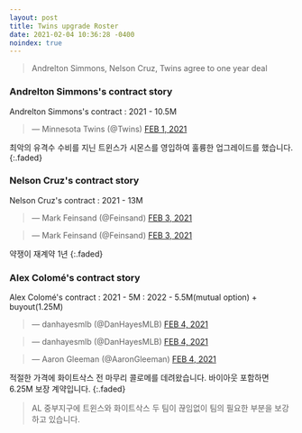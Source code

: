 ```yaml
---
layout: post
title: Twins upgrade Roster
date: 2021-02-04 10:36:28 -0400
noindex: true
---
```


> Andrelton Simmons, Nelson Cruz, Twins agree to one year deal

### Andrelton Simmons's contract story

Andrelton Simmons's contract
: 2021 - 10.5M

<script async src="//platform.twitter.com/widgets.js" charset="utf-8"></script>
<blockquote class="twitter-tweet" data-lang="en">
  &mdash; Minnesota Twins (@Twins)
  <a href="https://twitter.com/Twins/status/1355904617339621377">FEB 1, 2021</a>
</blockquote>

최악의 유격수 수비를 지닌 트윈스가 시몬스를 영입하여 훌륭한 업그레이드를 했습니다.
{:.faded}

### Nelson Cruz's contract story

Nelson Cruz's contract
: 2021 - 13M

<script async src="//platform.twitter.com/widgets.js" charset="utf-8"></script>
<blockquote class="twitter-tweet" data-lang="en">
  &mdash; Mark Feinsand (@Feinsand)
  <a href="https://twitter.com/Feinsand/status/1356826511475679235">FEB 3, 2021</a>
</blockquote>

<script async src="//platform.twitter.com/widgets.js" charset="utf-8"></script>
<blockquote class="twitter-tweet" data-lang="en">
  &mdash; Mark Feinsand (@Feinsand)
  <a href="https://twitter.com/Feinsand/status/1356826172869537792">FEB 3, 2021</a>
</blockquote>

약쟁이 재계약 1년
{:.faded}

### Alex Colomé's contract story

Alex Colomé's contract
: 2021 - 5M
: 2022 - 5.5M(mutual option) + buyout(1.25M)

<script async src="//platform.twitter.com/widgets.js" charset="utf-8"></script>
<blockquote class="twitter-tweet" data-lang="en">
  &mdash; danhayesmlb (@DanHayesMLB)
  <a href="https://twitter.com/DanHayesMLB/status/1357095069434658816">FEB 4, 2021</a>
</blockquote>

<script async src="//platform.twitter.com/widgets.js" charset="utf-8"></script>
<blockquote class="twitter-tweet" data-lang="en">
  &mdash; danhayesmlb (@DanHayesMLB)
  <a href="https://twitter.com/DanHayesMLB/status/1357095755044048899">FEB 4, 2021</a>
</blockquote>

<script async src="//platform.twitter.com/widgets.js" charset="utf-8"></script>
<blockquote class="twitter-tweet" data-lang="en">
  &mdash; Aaron Gleeman (@AaronGleeman)
  <a href="https://twitter.com/AaronGleeman/status/1357099462791897090">FEB 4, 2021</a>
</blockquote>

적절한 가격에 화이트삭스 전 마무리 콜로메를 데려왔습니다. 바이아웃 포함하면 6.25M 보장 계약입니다.
{:.faded}

> AL 중부지구에 트윈스와 화이트삭스 두 팀이 끊임없이 팀의 필요한 부분을 보강하고 있습니다.
